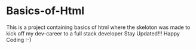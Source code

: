 # Basics-of-Html
This is a project containing basics of html where the skeloton was made to kick off my dev-career to a full stack developer Stay Updated!!! Happy Coding :-)
